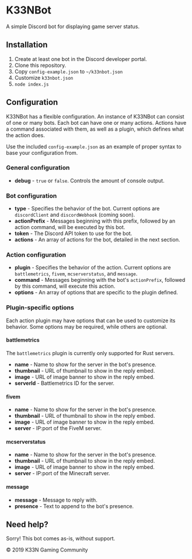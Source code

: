 # K33NBot
A simple Discord bot for displaying game server status.

## Installation
1. Create at least one bot in the Discord developer portal.
2. Clone this repository.
3. Copy `config-example.json` to `~/k33nbot.json`
4. Customize `k33nbot.json`
5. `node index.js`

## Configuration
K33NBot has a flexible configuration. An instance of K33NBot can consist of one or many bots. Each bot can have one or many actions. Actions have a command associated with them, as well as a plugin, which defines what the action does.

Use the included `config-example.json` as an example of proper syntax to base your configuration from.

### General configuration
- **debug** - `true` or `false`. Controls the amount of console output.

### Bot configuration
- **type** - Specifies the behavior of the bot. Current options are `discordClient` and `discordWebhook` (coming soon).
- **actionPrefix** - Messages beginning with this prefix, followed by an action command, will be executed by this bot.
- **token** - The Discord API token to use for the bot.
- **actions** - An array of actions for the bot, detailed in the next section.

### Action configuration
- **plugin** - Specifies the behavior of the action. Current options are `battlemetrics`, `fivem`, `mcserverstatus`, and `message`.
- **command** - Messages beginning with the bot's `actionPrefix`, followed by this command, will execute this action.
- **options** - An array of options that are specific to the plugin defined.

### Plugin-specific options
Each action plugin may have options that can be used to customize its behavior. Some options may be required, while others are optional.

#### battlemetrics
The `battlemetrics` plugin is currently only supported for Rust servers.

- **name** - Name to show for the server in the bot's presence.
- **thumbnail** - URL of thumbnail to show in the reply embed.
- **image** - URL of image banner to show in the reply embed.
- **serverId** - Battlemetrics ID for the server.

#### fivem
- **name** - Name to show for the server in the bot's presence.
- **thumbnail** - URL of thumbnail to show in the reply embed.
- **image** - URL of image banner to show in the reply embed.
- **server** - IP:port of the FiveM server.

#### mcserverstatus
- **name** - Name to show for the server in the bot's presence.
- **thumbnail** - URL of thumbnail to show in the reply embed.
- **image** - URL of image banner to show in the reply embed.
- **server** - IP:port of the Minecraft server.

#### message
- **message** - Message to reply with.
- **presence** - Text to append to the bot's presence.

## Need help?
Sorry! This bot comes as-is, without support.



© 2019 K33N Gaming Community
